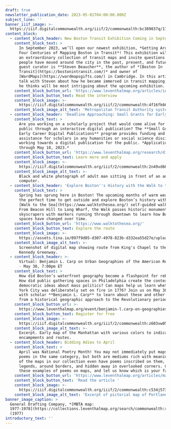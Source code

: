```yaml
---
draft: true
newsletter_publication_date: 2023-05-01T04:00:00.000Z
subject_line: ''
banner_iiif_image: >-
  https://iiif.digitalcommonwealth.org/iiif/2/commonwealth:bc389037q/1736,1636,2190,1497/2000,/0/default.jpg
content_block:
  - content_block_header: New Boston Transit Exhibition Coming in September
    content_block_text: >
      In September 2023, we’ll open our newest exhibition, *Getting Around Town:
      Four Centuries of Mapping Boston in Transit*! This exhibition will feature
      an extraordinary collection of transit maps and invite questions about how
      people have moved around the city in the past, present, and future. Our
      guest curator is **Steven Beaucher**, the author of *[Boston In
      Transit](https://bostonintransit.com/)* and owner of
      [WardMaps](https://wardmapsgifts.com/) in Cambridge. In this article, we
      talk with Steven about how he became immersed in transit mapping, and what
      he thinks will be most intriguing about the upcoming exhibition.
    content_block_button_url: 'https://www.leventhalmap.org/articles/interview-steven-beaucher/'
    content_block_button_text: Read the interview
    content_block_image: >-
      https://iiif.digitalcommonwealth.org/iiif/2/commonwealth:4f16fk66t/2107,1686,3002,3562/,2000/0/default.jpg
    content_block_image_alt_text: 'Metropolitan Transit Authority system route map of Boston. '
  - content_block_header: 'Deadline Approaching: Small Grants for Early Career Digital Publications'
    content_block_text: >
      Are you working on a scholarly project that would come alive for the
      public through an interactive digital publication? The **Small Grants for
      Early Career Digital Publications** program provides funding and technical
      assistance for scholars in any humanities or social science discipline
      working towards a digital publication for the public. *Applications open
      through May 18, 2023.*
    content_block_button_url: 'https://www.leventhalmap.org/research/digital-publication-small-grants/'
    content_block_button_text: Learn more and apply
    content_block_image: >-
      https://iiif.digitalcommonwealth.org/iiif/2/commonwealth:2n49vd66x/613,231,3952,3699/,2000/0/default.jpg
    content_block_image_alt_text: >-
      Black and white photograph of adult man sitting in front of an analogue
      computer. 
  - content_block_header: 'Explore Boston''s History with the Walk to the Sea '
    content_block_text: >
      Spring has sprung here in Boston! The upcoming months of warm weather are
      the perfect time to get outside and explore Boston’s history with our free
      [Walk to the Sea](https://www.walktothesea.org/) self-guided walking tour.
      From Beacon Hill to Long Wharf, the Walk passes historic monuments and
      skyscrapers with markers running through downtown to learn how Boston’s
      spaces have changed over time.
    content_block_button_url: 'https://www.walktothesea.org/'
    content_block_button_text: Explore the route
    content_block_image: >-
      https://assets.tina.io/097f9d05-d307-4978-823b-d332ea55d27e/uploads/walktothesea2.png
    content_block_image_alt_text: >-
      Screenshot of digital map showing route from King's Chapel to the Rose
      Kennedy Greenway.  
  - content_block_header: >-
      Virtual: Benjamin L. Carp on Urban Geographies of the American Revolution
      · May 30, 7:00pm ET
    content_block_text: >
      How did Boston’s waterfront geography become a flashpoint for rebellion?
      How did public gathering spaces in Philadelphia create the context for
      democratic ideas about mass politics? Can maps help us learn whether New
      York City was deliberately set on fire in 1776? Join us on May 30 at 7PM
      with scholar **Benjamin L. Carp** to learn about these and other insights
      from a historical geographic approach to the Revolutionary period.
    content_block_button_url: >-
      https://www.leventhalmap.org/event/benjamin-l.carp-on-geographies-of-the-revolution/
    content_block_button_text: Register for free
    content_block_image: >-
      https://iiif.digitalcommonwealth.org/iiif/2/commonwealth:z603vw05v/6521,7260,1763,1989/,2000/0/default.jpg
    content_block_image_alt_text: >-
      Excerpt. Early map of the Manhattan with various colors to indicate
      encampments and routes.
  - content_block_header: Bidding Adieu to April
    content_block_text: >
      April was National Poetry Month! You may not immediately put maps and
      poems in the same category, but both are mediums rich with meaning. Many
      of the maps in our collection even have poems inscribed on them, in
      legends, around borders, and hidden away in overlooked corners. Check out
      these examples of poems on maps, and let us know which is your favorite.
    content_block_button_url: 'https://www.leventhalmap.org/articles/maps-poetry/'
    content_block_button_text: 'Read the article '
    content_block_image: >-
      https://iiif.digitalcommonwealth.org/iiif/2/commonwealth:c534j573w/3795,2804,1073,897/2000,/0/default.jpg
    content_block_image_alt_text: 'Excerpt of pictorial map of Portland, Maine showing scroll with text. '
banner_image_caption: >
  General Drafting Company, *[MBTA map:
  1977-1978](https://collections.leventhalmap.org/search/commonwealth:xs55pv17h)*
  (1977)
introductory_text: ''
---
```












































